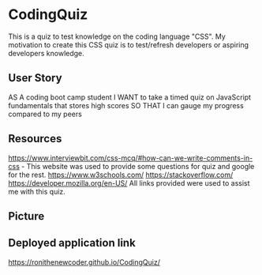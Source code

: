 # CodingQuiz
This is a quiz to test knowledge on the coding language "CSS". My motivation to create this CSS quiz is to test/refresh developers or aspiring developers knowledge.

## User Story
AS A coding boot camp student
I WANT to take a timed quiz on JavaScript fundamentals that stores high scores
SO THAT I can gauge my progress compared to my peers

## Resources
https://www.interviewbit.com/css-mcq/#how-can-we-write-comments-in-css - This website was used to provide some questions for quiz and google for the rest.
https://www.w3schools.com/
https://stackoverflow.com/
https://developer.mozilla.org/en-US/
All links provided were used to assist me with this quiz.

## Picture 


## Deployed application link
https://ronithenewcoder.github.io/CodingQuiz/